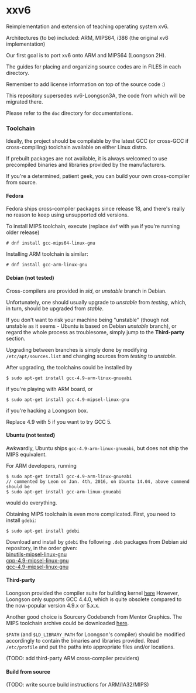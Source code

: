 # xxv6

Reimplementation and extension of teaching operating system xv6.

Architectures (to be) included: ARM, MIPS64, i386 (the original xv6 implementation)

Our first goal is to port xv6 onto ARM and MIPS64 (Loongson 2H).

The guides for placing and organizing source codes are in FILES in each directory.

Remember to add license information on top of the source code :)

This repository supersedes xv6-Loongson3A, the code from which will be migrated
there.

Please refer to the `doc` directory for documentations.

### Toolchain
Ideally, the project should be compilable by the latest GCC (or cross-GCC if
cross-compiling) toolchain available on either Linux distro.

If prebuilt packages are not available, it is always welcomed to use precompiled
binaries and libraries provided by the manufacturers.

If you're a determined, patient geek, you can build your own cross-compiler
from source.

#### Fedora
Fedora ships cross-compiler packages since release 18, and there's really no
reason to keep using unsupported old versions.

To install MIPS toolchain, execute (replace `dnf` with `yum` if you're running
older release)
```
# dnf install gcc-mips64-linux-gnu
```

Installing ARM toolchain is similar:
```
# dnf install gcc-arm-linux-gnu
```

#### Debian (**not tested**)
Cross-compilers are provided in *sid*, or *unstable* branch in Debian.

Unfortunately, one should usually upgrade to *unstable* from *testing*, which,
in turn, should be upgraded from *stable*.

If you don't want to risk your machine being "unstable" (though not unstable as
it seems - Ubuntu is based on Debian *unstable* branch), or regard the whole
process as troublesome, simply jump to the **Third-party** section.

Upgrading between branches is simply done by modifying `/etc/apt/sources.list`
and changing sources from *testing* to *unstable*.

After upgrading, the toolchains could be installed by
```
$ sudo apt-get install gcc-4.9-arm-linux-gnueabi
```
if you're playing with ARM board, or
```
$ sudo apt-get install gcc-4.9-mipsel-linux-gnu
```
if you're hacking a Loongson box.

Replace 4.9 with 5 if you want to try GCC 5.

#### Ubuntu (**not tested**)
Awkwardly, Ubuntu ships `gcc-4.9-arm-linux-gnueabi`, but does not ship the
MIPS equivalent.

For ARM developers, running
```
$ sudo apt-get install gcc-4.9-arm-linux-gnueabi
// commented by Leon on Jan. 4th, 2016, on Ubuntu 14.04, above commend should be 
$ sudo apt-get install gcc-arm-linux-gnueabi
```
would do everything.

Obtaining MIPS toolchain is even more complicated.  First, you need to install
`gdebi`:
```
$ sudo apt-get install gdebi
```
Download and install by `gdebi` the following `.deb` packages from Debian *sid* 
repository, in the order given:  
[binutils-mipsel-linux-gnu](https://packages.debian.org/sid/binutils-mipsel-linux-gnu)  
[cpp-4.9-mipsel-linux-gnu](https://packages.debian.org/sid/cpp-4.9-mipsel-linux-gnu)  
[gcc-4.9-mipsel-linux-gnu](https://packages.debian.org/sid/gcc-4.9-mipsel-linux-gnu)  

#### Third-party
Loongson provided the compiler suite for building kernel [here](http://www.loongnix.org/dev/ftp/toolchain/gcc/release/CROSS_COMPILE/loongson3-gcc4.4.tar.gz)
However, Loongson only supports GCC 4.4.0, which is quite obsolete compared to
the now-popular version 4.9.x or 5.x.x.

Another good choice is Sourcery Codebench from Mentor Graphics.  The MIPS
toolchain archive could be downloaded
[here](sourcery.mentor.com/public/gnu_toolchain/mips-linux-gnu/mips-2015.05-18-mips-linux-gnu-i686-pc-linux-gnu.tar.bz2).

`$PATH` (and `$LD_LIBRARY_PATH` for Loongson's compiler) should be modified
accordingly to contain the binaries and libraries provided.
Read `/etc/profile` and put the paths into appropriate files and/or locations.

(TODO: add third-party ARM cross-compiler providers)

#### Build from source

(TODO: write source build instructions for ARM/IA32/MIPS)
